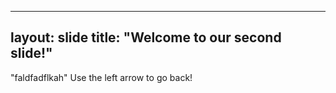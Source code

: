   ---
  layout: slide
  title: "Welcome to our second slide!"
  ---
  "faldfadflkah"
  Use the left arrow to go back!
  ```
